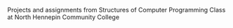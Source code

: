 Projects and assignments from Structures of Computer Programming Class at North Hennepin Community College
